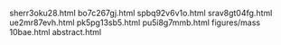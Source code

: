 sherr3oku28.html
bo7c267gj.html
spbq92v6v1o.html
srav8gt04fg.html
ue2mr87evh.html
pk5pg13sb5.html
pu5i8g7mmb.html
figures/mass
10bae.html
abstract.html